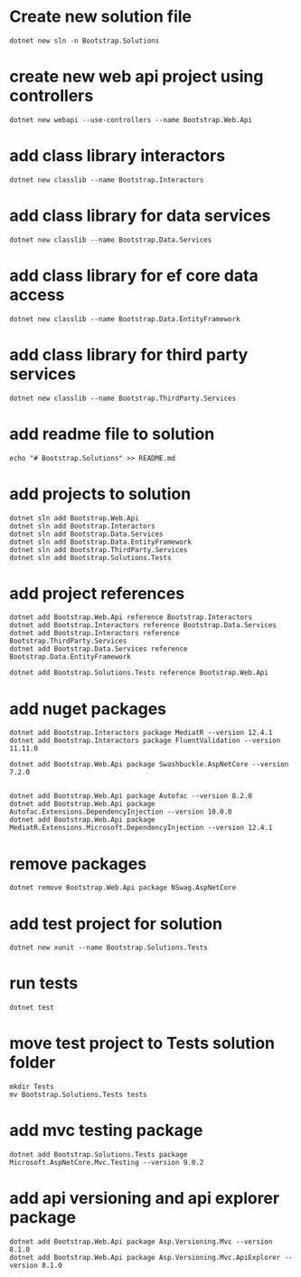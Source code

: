 # Create new solution file
```
dotnet new sln -n Bootstrap.Solutions
```	


# create new web api project using controllers
```
dotnet new webapi --use-controllers --name Bootstrap.Web.Api
```



# add class library interactors
```
dotnet new classlib --name Bootstrap.Interactors
```

# add class library for data services
```
dotnet new classlib --name Bootstrap.Data.Services
```	

# add class library for ef core data access
```
dotnet new classlib --name Bootstrap.Data.EntityFramework
```

# add class library for third party services
```
dotnet new classlib --name Bootstrap.ThirdParty.Services
```	

# add readme file to solution
```
echo "# Bootstrap.Solutions" >> README.md
```

# add projects to solution
```
dotnet sln add Bootstrap.Web.Api
dotnet sln add Bootstrap.Interactors
dotnet sln add Bootstrap.Data.Services
dotnet sln add Bootstrap.Data.EntityFramework
dotnet sln add Bootstrap.ThirdParty.Services
dotnet sln add Bootstrap.Solutions.Tests
```

# add project references
```
dotnet add Bootstrap.Web.Api reference Bootstrap.Interactors 
dotnet add Bootstrap.Interactors reference Bootstrap.Data.Services 
dotnet add Bootstrap.Interactors reference Bootstrap.ThirdParty.Services 
dotnet add Bootstrap.Data.Services reference Bootstrap.Data.EntityFramework 

dotnet add Bootstrap.Solutions.Tests reference Bootstrap.Web.Api
```


# add nuget packages
```
dotnet add Bootstrap.Interactors package MediatR --version 12.4.1
dotnet add Bootstrap.Interactors package FluentValidation --version 11.11.0

dotnet add Bootstrap.Web.Api package Swashbuckle.AspNetCore --version 7.2.0


dotnet add Bootstrap.Web.Api package Autofac --version 8.2.0
dotnet add Bootstrap.Web.Api package Autofac.Extensions.DependencyInjection --version 10.0.0
dotnet add Bootstrap.Web.Api package MediatR.Extensions.Microsoft.DependencyInjection --version 12.4.1
```

# remove packages
```
dotnet remove Bootstrap.Web.Api package NSwag.AspNetCore
```

# add test project for solution
```
dotnet new xunit --name Bootstrap.Solutions.Tests
```

# run tests
```
dotnet test
```

# move test project to Tests solution folder
```
mkdir Tests
mv Bootstrap.Solutions.Tests tests
```

# add mvc testing package
```
dotnet add Bootstrap.Solutions.Tests package Microsoft.AspNetCore.Mvc.Testing --version 9.0.2
```

# add api versioning and api explorer package
```
dotnet add Bootstrap.Web.Api package Asp.Versioning.Mvc --version 8.1.0
dotnet add Bootstrap.Web.Api package Asp.Versioning.Mvc.ApiExplorer --version 8.1.0
```